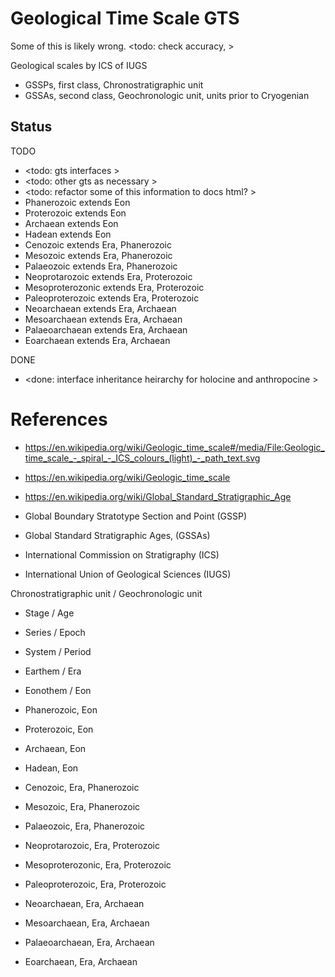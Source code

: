 # Geological Time Scale GTS

Some of this is likely wrong. <todo: check accuracy, >

Geological scales by ICS of IUGS 
* GSSPs, first class, Chronostratigraphic unit
* GSSAs, second class, Geochronologic unit, units prior to Cryogenian

## Status

TODO
* <todo: gts interfaces >
* <todo: other gts as necessary >
* <todo: refactor some of this information to docs html? >
* Phanerozoic extends Eon
* Proterozoic extends Eon
* Archaean extends Eon
* Hadean extends Eon
* Cenozoic extends Era, Phanerozoic
* Mesozoic extends Era, Phanerozoic
* Palaeozoic extends Era, Phanerozoic
* Neoprotarozoic extends Era, Proterozoic
* Mesoproterozonic extends Era, Proterozoic
* Paleoproterozoic extends Era, Proterozoic
* Neoarchaean extends Era, Archaean
* Mesoarchaean extends Era, Archaean
* Palaeoarchaean extends Era, Archaean
* Eoarchaean extends Era, Archaean

DONE
* <done: interface inheritance heirarchy for holocine and anthropocine >

# References

* https://en.wikipedia.org/wiki/Geologic_time_scale#/media/File:Geologic_time_scale_-_spiral_-_ICS_colours_(light)_-_path_text.svg
* https://en.wikipedia.org/wiki/Geologic_time_scale
* https://en.wikipedia.org/wiki/Global_Standard_Stratigraphic_Age

* Global Boundary Stratotype Section and Point (GSSP)
* Global Standard Stratigraphic Ages, (GSSAs)
* International Commission on Stratigraphy (ICS)
* International Union of Geological Sciences (IUGS)

Chronostratigraphic unit / Geochronologic unit
* Stage / Age
* Series / Epoch
* System / Period
* Earthem / Era
* Eonothem / Eon

* Phanerozoic, Eon
* Proterozoic,  Eon
* Archaean,  Eon
* Hadean,  Eon

* Cenozoic, Era, Phanerozoic
* Mesozoic, Era, Phanerozoic
* Palaeozoic,  Era, Phanerozoic

* Neoprotarozoic, Era, Proterozoic
* Mesoproterozonic, Era, Proterozoic 
* Paleoproterozoic, Era, Proterozoic 

* Neoarchaean, Era, Archaean 
* Mesoarchaean, Era, Archaean
* Palaeoarchaean, Era, Archaean
* Eoarchaean, Era, Archaean


